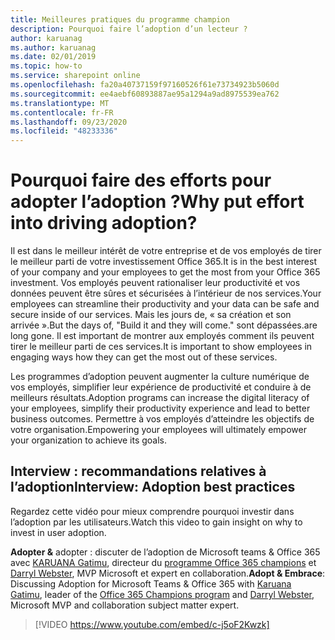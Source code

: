 ```yaml
---
title: Meilleures pratiques du programme champion
description: Pourquoi faire l’adoption d’un lecteur ?
author: karuanag
ms.author: karuanag
ms.date: 02/01/2019
ms.topic: how-to
ms.service: sharepoint online
ms.openlocfilehash: fa20a40737159f97160526f61e73734923b5060d
ms.sourcegitcommit: ee4aebf60893887ae95a1294a9ad8975539ea762
ms.translationtype: MT
ms.contentlocale: fr-FR
ms.lasthandoff: 09/23/2020
ms.locfileid: "48233336"
---
```

# <a name="why-put-effort-into-driving-adoption"></a><span data-ttu-id="0bb98-103">Pourquoi faire des efforts pour adopter l’adoption ?</span><span class="sxs-lookup"><span data-stu-id="0bb98-103">Why put effort into driving adoption?</span></span>  

<span data-ttu-id="0bb98-104">Il est dans le meilleur intérêt de votre entreprise et de vos employés de tirer le meilleur parti de votre investissement Office 365.</span><span class="sxs-lookup"><span data-stu-id="0bb98-104">It is in the best interest of your company and your employees to get the most from your Office 365 investment.</span></span>  <span data-ttu-id="0bb98-105">Vos employés peuvent rationaliser leur productivité et vos données peuvent être sûres et sécurisées à l’intérieur de nos services.</span><span class="sxs-lookup"><span data-stu-id="0bb98-105">Your employees can streamline their productivity and your data can be safe and secure inside of our services.</span></span>  <span data-ttu-id="0bb98-106">Mais les jours de, « sa création et son arrivée ».</span><span class="sxs-lookup"><span data-stu-id="0bb98-106">But the days of, "Build it and they will come."</span></span> <span data-ttu-id="0bb98-107">sont dépassées.</span><span class="sxs-lookup"><span data-stu-id="0bb98-107">are long gone.</span></span>  <span data-ttu-id="0bb98-108">Il est important de montrer aux employés comment ils peuvent tirer le meilleur parti de ces services.</span><span class="sxs-lookup"><span data-stu-id="0bb98-108">It is important to show employees in engaging ways how they can get the most out of these services.</span></span>

<span data-ttu-id="0bb98-109">Les programmes d’adoption peuvent augmenter la culture numérique de vos employés, simplifier leur expérience de productivité et conduire à de meilleurs résultats.</span><span class="sxs-lookup"><span data-stu-id="0bb98-109">Adoption programs can increase the digital literacy of your employees, simplify their productivity experience and lead to better business outcomes.</span></span> <span data-ttu-id="0bb98-110">Permettre à vos employés d’atteindre les objectifs de votre organisation.</span><span class="sxs-lookup"><span data-stu-id="0bb98-110">Empowering your employees will ultimately empower your organization to achieve its goals.</span></span> 

## <a name="interview-adoption-best-practices"></a><span data-ttu-id="0bb98-111">Interview : recommandations relatives à l’adoption</span><span class="sxs-lookup"><span data-stu-id="0bb98-111">Interview: Adoption best practices</span></span>

<span data-ttu-id="0bb98-112">Regardez cette vidéo pour mieux comprendre pourquoi investir dans l’adoption par les utilisateurs.</span><span class="sxs-lookup"><span data-stu-id="0bb98-112">Watch this video to gain insight on why to invest in user adoption.</span></span>  

<span data-ttu-id="0bb98-113">**Adopter &** adopter : discuter de l’adoption de Microsoft teams & Office 365 avec [KARUANA Gatimu](https://linkedin.com/in/karuanagatimu), directeur du [programme Office 365 champions](https://aka.ms/O365Champions) et [Darryl Webster](https://webster.net.nz/), MVP Microsoft et expert en collaboration.</span><span class="sxs-lookup"><span data-stu-id="0bb98-113">**Adopt & Embrace**: Discussing Adoption for Microsoft Teams & Office 365 with [Karuana Gatimu](https://linkedin.com/in/karuanagatimu), leader of the [Office 365 Champions program](https://aka.ms/O365Champions) and [Darryl Webster](https://webster.net.nz/), Microsoft MVP and collaboration subject matter expert.</span></span> 

> [!VIDEO https://www.youtube.com/embed/c-j5oF2Kwzk]


